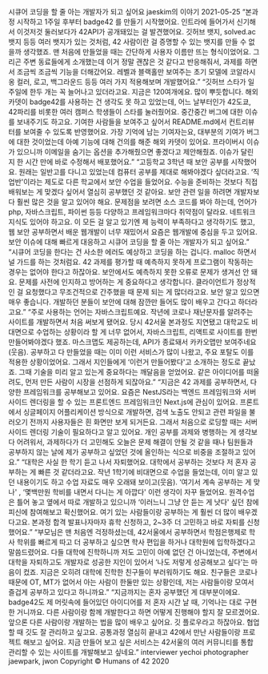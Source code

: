 시큐어 코딩을 할 줄 아는 개발자가 되고 싶어요
jaeskim의 이야기
2021-05-25
“본과정 시작하고 1주일 후부터
badge42
를 만들기 시작했어요. 인트라에 들어가서 신기해서 이것저것 둘러보다가 42API가 공개돼있는 걸 발견했어요. 깃허브 뱃지, solved.ac 뱃지 등등 여러 뱃지가 있는 것처럼, 42 사람이란 걸 증명할 수 있는 뱃지를 만들 수 없을까 생각했죠. 맨 처음에 만들었을 때는 간단하게 사용자 이름만 뜨는 형식이었어요. 그리곤 주변 동료들에게 소개했는데 이거 정말 괜찮은 것 같다고 반응해줘서, 과제를 하면서 조금씩 조금씩 기능을 더해갔어요. 레벨과 블랙홀만 보여주는 초기 모델에 코알라시옹 컬러, 로고, 백그라운드 등등 여러 가지 적용해보며 개발했어요.”
“깃허브 스타가 일주일에 한두 개는 꼭 늘어나고 있더라고요. 지금은 120여개에요. 많이 뿌듯합니다. 해외 카뎃이 badge42를 사용하는 건 생각도 못 하고 있었는데, 어느 날부터인가 42도쿄, 42파리를 비롯한 여러 캠퍼스 학생들이 스타를 눌러줬어요. 중간중간 버그에 대한 이슈를 보내주기도 하고요. 기여한 사람들을 보여주고 싶어서 README.md에서 컨트리뷰터를 보여줄 수 있도록 반영했어요. 가장 기억에 남는 기여자는요, 대부분의 기여가 버그에 대한 것이었는데 아예 기능에 대해 건의를 해준 해외 카뎃이 있어요. 프라이버시 이슈가 있으니까 이메일을 숨기는 옵션을 추가해줬으면 좋겠다고 제안해줬죠. 이슈가 달린 지 한 시간 만에 바로 수정해서 배포했어요.”
“고등학교 3학년 때 보안 공부를 시작했어요. 원래는 일반고를 다니고 있었는데 컴퓨터 공부를 제대로 해봐야겠다 싶더라고요. ‘직업반'이라는 제도로 다른 학교에서 보안 수업을 들었어요. 수능을 준비하는 것보다 직접 배워보는 게 맞겠다 싶어서 열심히 공부했던 것 같아요. 보안 관련 일을 하려면 개발자보다 훨씬 많은 것을 알고 있어야 해요. 문제점을 보려면 소스 코드를 봐야 하는데, 언어가 php, 자바스크립트, 파이썬 등등 다양하고 프레임워크마다 취약점이 달라요. 네트워크 지식도 있어야 하고요. 이 모든 걸 알고 있기엔 제 능력이 부족하다고 생각하기도 했고, 웹 보안 공부하면서 배운 웹개발이 너무 재밌어서 요즘은 웹개발에 중심을 두고 있어요. 보안 이슈에 대해 빠르게 대응하고 시큐어 코딩을 할 줄 아는 개발자가 되고 싶어요.”
“시큐어 코딩을 한다는 건 사소한 에러도 예상하고 코딩을 하는 겁니다. malloc 하면서 널 가드를 하는 것처럼요. 42 과제를 평가할 때 예측하지 못하게 프로그램이 작동하는 경우는 없어야 한다고 하잖아요. 보안에서도 예측하지 못한 오류로 문제가 생겨선 안 돼요. 문제를 사전에 인지하고 방어하는 게 중요하다고 생각합니다. 클라이언트가 정상적인 걸 요청했다고 무조건적으로 간주했을 때 문제 되는 게 많더라고요. 보안 알고 있으면 매우 좋습니다. 개발하던 분들이 보안에 대해 잠깐만 들어도 많이 배우고 간다고 하더라고요.”
“주로 사용하는 언어는 자바스크립트예요. 작년에 코로나 재난문자를 알려주는 사이트를 개발하면서 처음 써보게 됐어요. 당시 42서울 본과정도 지연됐고 대학교도 비대면으로 수업하는 상황이라 할 게 너무 없어서, 자바스크립트, 리액트로 사이트를 한번 만들어봐야겠다 했죠. 마스크맵도 제공하는데, API가 종료돼서 카카오맵만 보여주네요(웃음). 공부하고 다 만들었을 때는 이미 이런 서비스가 많이 나왔고, 주요 포탈도 이를 적용한 상황이었어요. 그래서 지인들에게 ‘이런거 만들어봤다'고 소개하는 정도로 끝났죠. 그때 기술을 미리 알고 있는게 중요하다는 깨달음을 얻었어요. 같은 아이디어를 떠올려도, 먼저 만든 사람이 시장을 선점하게 되잖아요.”
“지금은 42 과제를 공부하면서, 다양한 프레임워크를 공부해보고 있어요. 요즘은 NestJS라는 백엔드 프레임워크와 서버사이드 렌더링을 할 수 있는 프론트엔드 프레임워크인 Next.js에 관심이 있어요. 프론트에서 싱글페이지 어플리케이션 방식으로 개발하면, 검색 노출도 안되고 관련 파일을 불러오기 전까지 사용자들은 흰 화면만 보게 되거든요. 그래서 처음으로 로딩할 때는 서버사이드 렌더링 기술이 필요하다고 알고 있어요. 개인 공부를 과제와 병행하는 게 생각보다 어려워서, 과제하다가 더 고민해도 오늘은 문제 해결이 안될 것 같을 때나 팀원들과 공부하지 않는 날에 제가 공부하고 싶었던 것에 올인하는 식으로 비중을 조절하고 있어요.”
“대학은 사실 한 학기 듣고 나서 자퇴했어요. 대학에서 공부하는 것보다 저 혼자 공부하는 게 빠른 것 같더라고요. 작년 1학기에 비대면으로 수업을 들었는데, 이미 알고 있던 내용이기도 하고 수업 자료도 매우 오래돼 보이고(웃음). ‘여기서 계속 공부하는 게 맞나' , ‘몇백만원 학비를 내면서 다니는 게 아깝다' 이런 생각이 자꾸 들었어요. 원격수업은 틀어 놓고 옆에서 따로 개발하고 있으니까 ‘이러느니 그냥 안 듣는 게 낫다' 싶던 참에 피신에 참여해보고 확신했어요. 여기 있는 사람들이랑 공부하는 게 훨씬 더 많이 배우겠다고요. 본과정 합격 발표나자마자 휴학 신청하고, 2~3주 더 고민하고 바로 자퇴를 신청했어요.”
“부모님은 맨 처음엔 걱정하셨는데, 42서울에서 공부하면서 학점은행제로 학사 학위를 빠르게 따고 더 공부하고 싶으면 학사 편입을 하거나 대학원에 입학하겠다고 말씀드렸어요. 다들 대학에 진학하니까 저도 고민이 아예 없던 건 아니었는데, 주변에서 대학을 자퇴하고도 개발자로 성공한 지인이 있어서 ‘나도 저렇게 성공해보고 싶다'는 마음이 컸죠. 지금은 오히려 대학에 진학한 친구들이 부러워하기도 해요. 친구들은 코로나 때문에 OT, MT가 없어서 아는 사람이 한둘만 있는 상황인데, 저는 사람들이랑 모여서 즐겁게 공부하고 있다고 하니까요.”
“지금까지는 혼자 공부했던 게 대부분이에요. badge42도 제 머릿속에 들어있던 아이디어를 저 혼자 시간 날 때, 기억나는 대로 구현한 거니까요. 다른 사람이랑 함께 개발한다고 하면 어떻게 진행해야 할지 잘 모르겠어요. 앞으론 다른 사람이랑 개발하는 법을 많이 배우고 싶어요. 깃 플로우라고 하잖아요. 협업할 때 깃도 잘 관리하고 싶고요. 공통과정 열심히 끝내고 42에서 만난 사람들이랑 프로젝트 해보고 싶어요. 지금 만들어 보고 싶은 서비스는 42서울의 여러 커뮤니티를 통합 관리할 수 있는 사이트를 개발해보고 싶네요.”
interviewer yechoi
photographer jaewpark, jwon
Copyright © Humans of 42 2020
